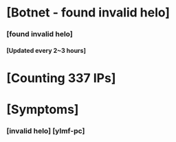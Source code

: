 # [Botnet - found invalid helo]
### [found invalid helo]
#### [Updated every 2~3 hours]

# [Counting 337 IPs]

# [Symptoms] 
###   [invalid helo] [ylmf-pc]
